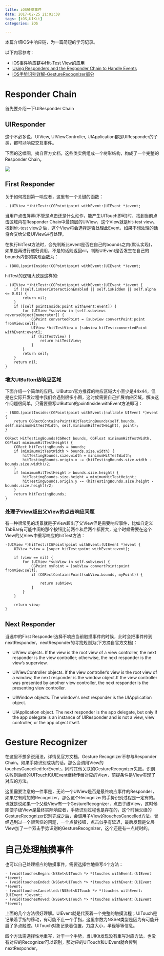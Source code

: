 ```yaml
---
title: iOS触摸事件
date: 2017-02-25 21:01:38
tags: [iOS,UIKit]
categories: iOS

---
```

本篇介绍iOS中响应链，为一篇简短的学习记录。

以下内容参考：

- [iOS事件响应链中Hit-Test View的应用](https://www.jianshu.com/p/d8512dff2b3e)
- [Using Responders and the Responder Chain to Handle Events](https://developer.apple.com/documentation/uikit/touches_presses_and_gestures/using_responders_and_the_responder_chain_to_handle_events?language=objc)
- [iOS手势识别详解-GestureRecognizer部分](https://www.jianshu.com/p/0da1761abb03)

# Responder Chain
首先要介绍一下UIResponder Chain
## UIResponder 
这个不必多说，UIView, UIViewController, UIApplication都是UIResponder的子类，都可以响应交互事件。

下面的这幅图，摘自官方文档，这些类实例组成一个树形结构，构成了一个完整的Responder Chain。

![](http://ok34fi9ya.bkt.clouddn.com/%E5%B1%8F%E5%B9%95%E5%BF%AB%E7%85%A7%202018-06-25%20%E4%B8%8B%E5%8D%8810.17.23.png)

## First Responder
关于如何找到第一响应者，这里有一个关键的函数：

    - (UIView *)hitTest:(CGPoint)point withEvent:(UIEvent *)event;

当用户点击屏幕(不管是点击还是什么动作，能产生UITouch即可)时，找到当前点击区域内在Responder Chain中最顶层的UIView，这个View就是hit-test view。找到hit-test view之后，这个View将会选择是否处理此Event，如果不想处理的话将会交给父级UIView进行处理。

在执行hitTest方法时，会先判断此event是否在自己的bounds之内(默认实现)，如果是再进行递归调用，不是的话则返回nil，判断UIEvent是否发生在自己的bounds内部的实现函数为：

    - (BOOL)pointInside:(CGPoint)point withEvent:(UIEvent *)event;

hitTest的逻辑大致是这样的:

    - (UIView *)hitTest:(CGPoint)point withEvent:(UIEvent *)event {
        if (!self.isUserInteractionEnabled || self.isHidden || self.alpha <= 0.01) {
            return nil;
        }
        if ([self pointInside:point withEvent:event]) {
            for (UIView *subview in [self.subviews reverseObjectEnumerator]) {
                CGPoint convertedPoint = [subview convertPoint:point fromView:self];
                UIView *hitTestView = [subview hitTest:convertedPoint withEvent:event];
                if (hitTestView) {
                    return hitTestView;
                }
            }
            return self;
        }
        return nil;
    }

### 增大UIButton热响应区域
下面介绍一个简单的应用。UIButton官方推荐的响应区域大小至少是44x44，但是在实际开发过程中我们会遇到很多小图，这时候需要自己扩展响应区域。解决这个问题很简单，只需要重写UIButton的pointInside:withEvent方法即可：

    - (BOOL)pointInside:(CGPoint)point withEvent:(nullable UIEvent *)event {
        return CGRectContainsPoint(HitTestingBounds(self.bounds, self.minimumHitTestWidth, self.minimumHitTestHeight), point);
    }

    CGRect HitTestingBounds(CGRect bounds, CGFloat minimumHitTestWidth, CGFloat minimumHitTestHeight) {
        CGRect hitTestingBounds = bounds;
        if (minimumHitTestWidth > bounds.size.width) {
            hitTestingBounds.size.width = minimumHitTestWidth;
            hitTestingBounds.origin.x -= (hitTestingBounds.size.width - bounds.size.width)/2;
        }
        if (minimumHitTestHeight > bounds.size.height) {
            hitTestingBounds.size.height = minimumHitTestHeight;
            hitTestingBounds.origin.y -= (hitTestingBounds.size.height - bounds.size.height)/2;
        }
        return hitTestingBounds;
    }
### 处理子View超出父View的点击响应问题
有一种很常见的场景就是子View超出了父View但是需要响应事件，比如自定义TabBar有可能中间的那个按钮比前两个和后两个都要大，这个时候需要在这个View的父View中重写响应的hitTest方法：

    -(UIView *)hitTest:(CGPoint)point withEvent:(UIEvent *)event {
        UIView *view = [super hitTest:point withEvent:event];
        
        if (view == nil) {
            for (UIView *subView in self.subviews) {
                CGPoint myPoint = [subView convertPoint:point fromView:self];
                if (CGRectContainsPoint(subView.bounds, myPoint)) {
                    
                    return subView;
                }
            }
        }
        
        return view;
    }

## Next Responder
当选中的First Responder选择不响应当前触摸事件的时候，此时会把事件传到nextResponder，nextResponder的寻找规则为(下方摘自官方文档)：

- UIView objects. If the view is the root view of a view controller, the next responder is the view controller; otherwise, the next responder is the view’s superview.

- UIViewController objects. If the view controller’s view is the root view of a window, the next responder is the window object.If the view controller was presented by another view controller, the next responder is the presenting view controller.

- UIWindow objects. The window's next responder is the UIApplication object.

- UIApplication object. The next responder is the app delegate, but only if the app delegate is an instance of UIResponder and is not a view, view controller, or the app object itself.

# Gesture Recognizer
在这里不想多说用法，详情见官方文档，Gesture Recognizer不参与Responder Chain。如果手势识别成功的话，那么会调用View的touchesCancelled:forEvent:，同时其他关联的GestureRecognizer失败。识别失败则后续的UITouch和UIEvent继续传给对应的View，前提条件是View实现了对应的方法。

这里需要注意的一件事是，无论一个UIView是否是最终响应事件的Responder，如果它有附加的Recognizer，那么这个Recognizer的手势识别过程是一定有的。也就是说如果一个父级View有一个GestureRecognizer，点击子级View，这时候即便子级View是最终实际响应者，手势识别过程也是存在的，这个时候父级的GestureRecognizer识别完成之后，会调用子View的touchesCancelled方法。曾经遇到过一个很苦恼的问题，一个点赞按钮，点击似乎有延迟，最后发现是父层View加了一个双击手势识别的GestureRecognizer，这个还是有一点耗时的。

# 自己处理触摸事件
也可以自己处理相应的触摸事件，需要选择性地重写4个方法：

    - (void)touchesBegan:(NSSet<UITouch *> *)touches withEvent:(UIEvent *)event;
    - (void)touchesEnded:(NSSet<UITouch *> *)touches withEvent:(UIEvent *)event;
    - (void)touchesCancelled:(NSSet<UITouch *> *)touches withEvent:(UIEvent *)event;
    - (void)touchesMoved:(NSSet<UITouch *> *)touches withEvent:(UIEvent *)event;

上面的几个方法很好理解。UIEvent就是代表着一个完整的触摸流程；UITouch是记录着手指的移动，有可能不止一个手指，这里参数为NSSet类型是因为有可能开启了多点触控。UITouch对象记录着位置，力度大小，半径等等信息。

四个方法需选择性地重写，对于一个手势，当UIKit发现没有重写对应方法，也没有对应的Recognizer可以识别，那对应的UITouch和UIEvent就会传到nextResponder。


